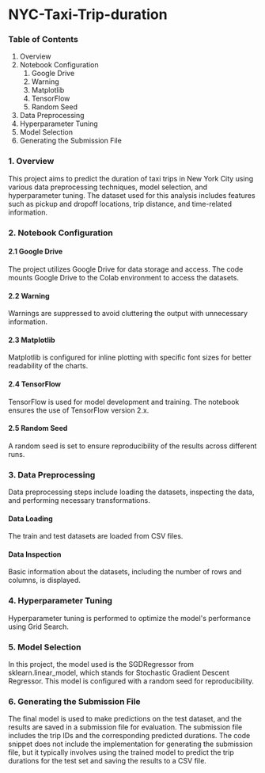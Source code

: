 # NYC-Taxi-Trip-duration

### Table of Contents
1. Overview
2. Notebook Configuration
    1. Google Drive
    2. Warning
    3. Matplotlib
    4. TensorFlow
    5. Random Seed
3. Data Preprocessing
4. Hyperparameter Tuning
5. Model Selection
6. Generating the Submission File

### 1. Overview
This project aims to predict the duration of taxi trips in New York City using various data preprocessing techniques, model selection, and hyperparameter tuning. The dataset used for this analysis includes features such as pickup and dropoff locations, trip distance, and time-related information.

### 2. Notebook Configuration

#### 2.1 Google Drive
The project utilizes Google Drive for data storage and access. The code mounts Google Drive to the Colab environment to access the datasets.

#### 2.2 Warning
Warnings are suppressed to avoid cluttering the output with unnecessary information.

#### 2.3 Matplotlib
Matplotlib is configured for inline plotting with specific font sizes for better readability of the charts.

#### 2.4 TensorFlow
TensorFlow is used for model development and training. The notebook ensures the use of TensorFlow version 2.x.

#### 2.5 Random Seed
A random seed is set to ensure reproducibility of the results across different runs.

### 3. Data Preprocessing
Data preprocessing steps include loading the datasets, inspecting the data, and performing necessary transformations.

#### Data Loading
The train and test datasets are loaded from CSV files.

#### Data Inspection
Basic information about the datasets, including the number of rows and columns, is displayed.

### 4. Hyperparameter Tuning
Hyperparameter tuning is performed to optimize the model's performance using Grid Search.

### 5. Model Selection
In this project, the model used is the SGDRegressor from sklearn.linear_model, which stands for Stochastic Gradient Descent Regressor. This model is configured with a random seed for reproducibility.

### 6. Generating the Submission File
The final model is used to make predictions on the test dataset, and the results are saved in a submission file for evaluation. The submission file includes the trip IDs and the corresponding predicted durations. The code snippet does not include the implementation for generating the submission file, but it typically involves using the trained model to predict the trip durations for the test set and saving the results to a CSV file.
